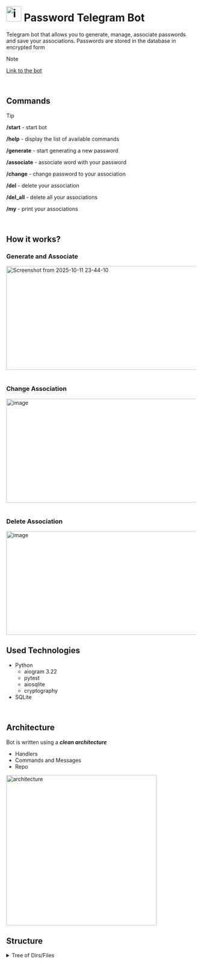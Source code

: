 # <img width="40" height="40" alt="image" src="https://github.com/user-attachments/assets/bed0a9e9-8b69-4ce2-8d3c-bff94b4954bc" />  Password Telegram Bot


Telegram bot that allows you to generate, manage, associate passwords and save your associations. 
Passwords are stored in the database in encrypted form
> [!NOTE]
> [Link to the bot](https://t.me/pws_generator_bot)

<br>

## Commands
>[!TIP]
> **/start** - start bot
>
> **/help** - display the list of available commands
>
> **/generate** - start generating a new password
>
> **/associate** - associate word with your password
>
> **/change** - change password to your association
>
> **/del** - delete your association
>
> **/del_all** - delete all your associations
>
> **/my** - print your associations

<br>

## How it works?

### Generate and Associate
<img width="600" height="276" alt="Screenshot from 2025-10-11 23-44-10" src="https://github.com/user-attachments/assets/17b290cb-8679-4c5b-973b-4cd7b7560a51" />

 <br>
 <br>
 
### Change Association
<img width="600" height="276" alt="image" src="https://github.com/user-attachments/assets/d68aaa1c-f01e-443d-b8bc-1589fce8520c" />

<br>
<br>

### Delete Association
<img width="600" height="276" alt="image" src="https://github.com/user-attachments/assets/97b8df32-5959-4e54-8e43-31bd412c3df1" />

<br>

## Used Technologies
- Python
  - aiogram 3.22
  - pytest
  - aiosqlite
  - cryptography
- SQLite

<br>

## Architecture
Bot is written using a ***clean architecture***

- Handlers
- Commands and Messages
- Repo

<img width="400" height="400" alt="architecture" src="https://github.com/user-attachments/assets/2241f031-ee50-4e28-ad1e-1c297831ac61" />

<br>

## Structure
<details> <summary>Tree of Dirs/Files</summary>

```  
├── app
│   ├── app.py
│   ├── commands
│   │   ├── association
│   │   │   ├── adder.py
│   │   │   ├── association.py
│   │   │   ├── changer.py
│   │   │   ├── deleter.py
│   │   │   ├── __init__.py
│   │   │   └── printer.py
│   │   ├── commands.py
│   │   ├── default
│   │   │   ├── helper.py
│   │   │   ├── __init__.py
│   │   │   └── starter.py
│   │   ├── __init__.py
│   │   └── password
│   │       ├── __init__.py
│   │       └── password.py
│   ├── errors
│   │   ├── errors.py
│   │   └── __init__.py
│   ├── handlers
│   │   ├── association
│   │   │   ├── adder.py
│   │   │   ├── association.py
│   │   │   ├── changer.py
│   │   │   ├── deleter.py
│   │   │   ├── __init__.py
│   │   │   └── printer.py
│   │   ├── default
│   │   │   ├── help.py
│   │   │   ├── __init__.py
│   │   │   └── start.py
│   │   ├── handler.py
│   │   ├── __init__.py
│   │   ├── message
│   │   │   ├── __init__.py
│   │   │   └── message.py
│   │   ├── password
│   │   │   ├── __init__.py
│   │   │   └── password.py
│   │   └── registrator
│   │       ├── association
│   │       │   ├── adder.py
│   │       │   ├── association.py
│   │       │   ├── changer.py
│   │       │   ├── deleter.py
│   │       │   ├── __init__.py
│   │       │   └── printer.py
│   │       ├── default
│   │       │   ├── default.py
│   │       │   └── __init__.py
│   │       ├── __init__.py
│   │       ├── message
│   │       │   ├── __init__.py
│   │       │   └── message.py
│   │       ├── password
│   │       │   ├── __init__.py
│   │       │   └── password.py
│   │       └── registrator.py
│   ├── __init__.py
│   ├── message
│   │   ├── __init__.py
│   │   └── message.py
│   ├── password
│   │   ├── generator.py
│   │   └── __init__.py
│   ├── repo
│   │   ├── __init__.py
│   │   ├── query
│   │   │   ├── common
│   │   │   │   ├── common.py
│   │   │   │   └── __init__.py
│   │   │   ├── __init__.py
│   │   │   ├── password
│   │   │   │   ├── __init__.py
│   │   │   │   └── password.py
│   │   │   └── user
│   │   │       ├── __init__.py
│   │   │       └── user.py
│   │   ├── repo.py
│   │   └── tables.py
│   └── state
│       ├── __init__.py
│       └── state.py
├── config
│   ├── config.py
│   └── __init__.py
├── Dockerfile
├── LICENSE
├── logger
│   ├── __init__.py
│   └── logger.py
├── main.py
├── migrations
│   ├── 1_create_tables.up.sql
│   ├── 1_drop_tables.down.sql
│   ├── __init__.py
│   └── migrator.py
├── passwords.db
├── README.md
├── requirements.txt
├── test.db
├── tests
│   ├── converter
│   │   ├── fixture.py
│   │   ├── __init__.py
│   │   └── test_converter.py
│   ├── encrypter
│   │   ├── fixture.py
│   │   ├── __init__.py
│   │   └── test_encrypter.py
│   ├── generator
│   │   ├── fixture.py
│   │   ├── __init__.py
│   │   └── test_generator.py
│   ├── __init__.py
│   ├── parser
│   │   ├── fixture.py
│   │   ├── __init__.py
│   │   └── test_parser.py
│   ├── repo
│   │   ├── fixture.py
│   │   ├── __init__.py
│   │   └── test_repo.py
│   └── respondent
│       ├── fixture.py
│       ├── __init__.py
│       └── test_respondent.py
└── utils
    ├── converter.py
    ├── encrypter.py
    ├── __init__.py
    ├── parser.py
    └── respondent.py
```

</details>
